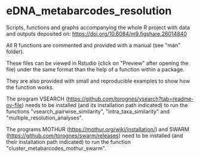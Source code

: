 # eDNA_metabarcodes_resolution

Scripts, functions and graphs accompanying the whole R project with data and outputs deposited on: https://doi.org/10.6084/m9.figshare.26014840

All R functions are commented and provided with a manual (see "man" folder). 

These files can be viewed in Rstudio (click on "Preview" after opening the file) under the same format than the help of a function within a package. 

They are also provided with small and reproducible examples to show how the function works.

The program VSEARCH (https://github.com/torognes/vsearch?tab=readme-ov-file) needs to be installed (and its installation path indicated) to run the functions "vsearch_pairwise_similarity", "intra_taxa_similarity" and "multiple_resolution_analyses".

The programs MOTHUR (https://mothur.org/wiki/installation/) and SWARM (https://github.com/torognes/swarm/releases) need to be installed (and their installation path indicated) to run the function "cluster_metabarcodes_mothur_swarm".

